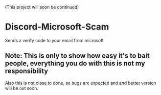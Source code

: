 (This project will soon be continued)

# Discord-Microsoft-Scam
Sends a verify code to your email from microsoft

## Note: This is only to show how easy it's to bait people, everything you do with this is not my responsibility

Also this is not close to done, so bugs are expected and and better version will be out soon.
